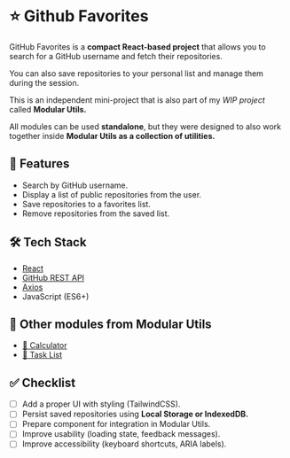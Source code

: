 # ⭐ Github Favorites
GitHub Favorites is a **compact React-based project** that allows you to search for a GitHub username and fetch their repositories.

You can also save repositories to your personal list and manage them during the session.

This is an independent mini-project that is also part of my *WIP project* called **Modular Utils.**

All modules can be used **standalone**, but they were designed to also work together inside **Modular Utils as a collection of utilities.**


## 🚀 Features
- Search by GitHub username.
- Display a list of public repositories from the user.
- Save repositories to a favorites list.
- Remove repositories from the saved list.


## 🛠️ Tech Stack
- [React](https://react.dev/)
- [GitHub REST API](https://docs.github.com/en/rest)
- [Axios](https://axios-http.com/ptbr/docs/intro)
- JavaScript (ES6+)


## 📂 Other modules from Modular Utils
- [🧮 Calculator](https://github.com/PamellaSoto/modular-calculator)
- [📝 Task List](https://github.com/PamellaSoto/modular-task-list)


## ✅ Checklist
- [ ] Add a proper UI with styling (TailwindCSS).
- [ ] Persist saved repositories using **Local Storage or IndexedDB.**
- [ ] Prepare component for integration in Modular Utils.
- [ ] Improve usability (loading state, feedback messages).
- [ ] Improve accessibility (keyboard shortcuts, ARIA labels).
